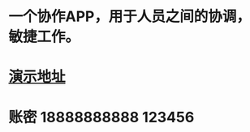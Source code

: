 # 一个协作APP，用于人员之间的协调，敏捷工作。
# [演示地址](http://kd.663399.top/pages/pageVisit/visitMain)
# 账密 18888888888 123456